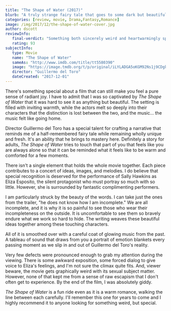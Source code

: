 ```yaml
---
title: "The Shape of Water (2017)"
blurb: "A truly strange fairy tale that goes to some dark but beautiful places."
categories: [review, movie, Drama,Fantasy,Romance]
image: /img/2017/12/the-shape-of-water-cover.jpg
author: dscott
reviewInfo:
   final-verdict: "Something both sincerely weird and heartwarmingly special that is capable of pure joy."
   rating: 93
subjectInfo:
   type: Movie
   name: "The Shape of Water"
   sameAs: "http://www.imdb.com/title/tt5580390"
   image: "https://image.tmdb.org/t/p/original/iLYLADGA5oKGM92Ns1j9CDgk3iI.jpg"
   director: "Guillermo del Toro"
   dateCreated: "2017-12-01"
---
```



There's something special about a film that can still make you feel a pure sense of radiant joy. I have to admit that I was so captivated by *The Shape of Water* that it was hard to see it as anything but beautiful. The setting is filled with inviting warmth, while the actors melt so deeply into their characters that the distinction is lost between the two, and the music... the music felt like going home.

Director Guillermo del Toro has a special talent for crafting a narrative that reminds me of a half-remembered fairy tale while remaining wholly unique and fresh. It's an ability that he brings to mastery here. Definitely a story for adults, *The Shape of Water* tries to touch that part of you that feels like you are always alone so that it can be reminded what it feels like to be warm and comforted for a few moments. 

There isn't a single element that holds the whole movie together. Each piece contributes to a concert of ideas, images, and melodies. I do believe that special recognition is deserved for the performance of Sally Hawkins as Eliza Esposito, the silent protagonist who must portray so much with so little. However, she is surrounded by fantastic complimenting performers. 

I am particularly struck by the beauty of the words. I can take just the ones from the trailer, "he does not know how I am incomplete." We are all incomplete, and it is why it is so painful to see those who wear their incompleteness on the outside. It is uncomfortable to see them so bravely endure what we work so hard to hide. The writing weaves these beautiful ideas together among these touching characters.

All of it is smoothed over with a careful coat of glowing music from the past. A tableau of sound that draws from you a portrait of emotion blankets every passing moment as we slip in and out of Guillermo del Toro's reality.

Very few defects were pronounced enough to grab my attention during the viewing. There is some awkward exposition, some forced dialog to give voice to Eliza's feelings, and I'm not sure the climax quite fits. And, viewer beware, the movie gets graphically weird with its sexual subject matter. However, none of that kept me from a sense of raw escapism that I don't often get to experience. By the end of the film, I was absolutely giddy. 

*The Shape of Water* is a fun ride even as it is a warm romance, walking the line between each carefully. I'll remember this one for years to come and I highly recommend it to anyone looking for something weird, but special. 